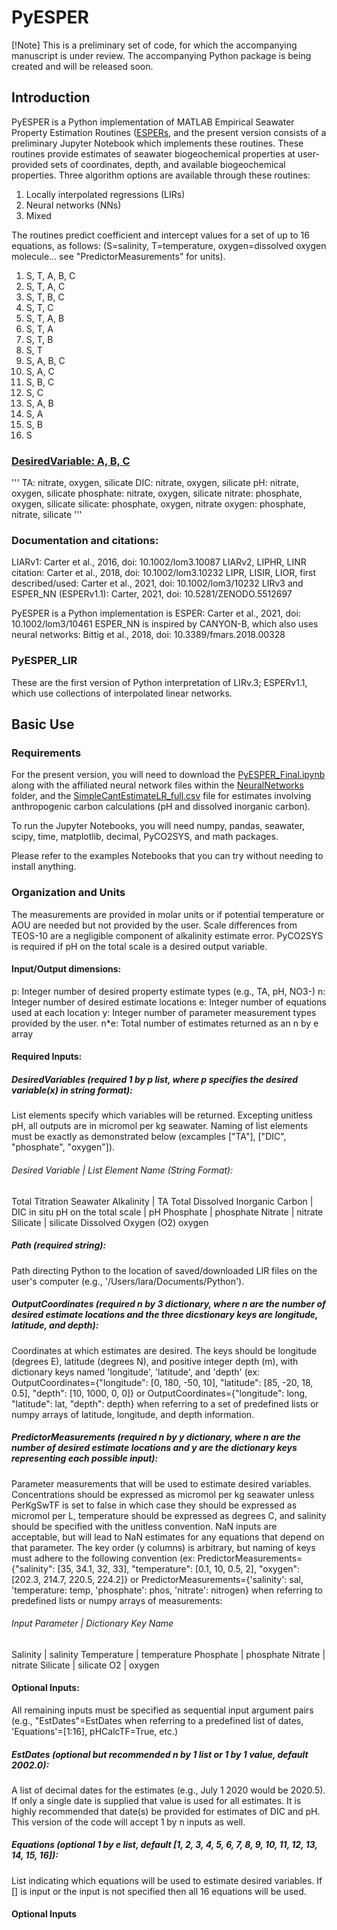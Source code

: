 # PyESPER

[!Note]
This is a preliminary set of code, for which the accompanying manuscript is under review. The accompanying Python package is being created and will be released soon.

## Introduction
PyESPER is a Python implementation of MATLAB Empirical Seawater Property Estimation Routines ([ESPERs](https://github.com/BRCScienceProducts/ESPER), and the present version consists of a preliminary Jupyter Notebook which implements these routines. These routines provide estimates of seawater biogeochemical properties at user-provided sets of coordinates, depth, and available biogeochemical properties. Three algorithm options are available through these routines: 

1. Locally interpolated regressions (LIRs)
2. Neural networks (NNs)
3. Mixed

The routines predict coefficient and intercept values for a set of up to 16 equations, as follows:
(S=salinity, T=temperature, oxygen=dissolved oxygen molecule... see "PredictorMeasurements" for units). 
1.    S, T, A, B, C
2.    S, T, A, C
3.    S, T, B, C
4.    S, T, C
5.    S, T, A, B
6.    S, T, A
7.    S, T, B
8.    S, T
9.    S, A, B, C
10.   S, A, C
11.   S, B, C
12.   S, C
13.   S, A, B
14.   S, A
15.   S, B
16.   S

### <ins>DesiredVariable: A, B, C</ins>
'''
TA: nitrate, oxygen, silicate
DIC: nitrate, oxygen, silicate
pH: nitrate, oxygen, silicate
phosphate: nitrate, oxygen, silicate
nitrate: phosphate, oxygen, silicate
silicate: phosphate, oxygen, nitrate
oxygen: phosphate, nitrate, silicate
'''

### Documentation and citations:
LIARv1: Carter et al., 2016, doi: 10.1002/lom3.10087
LIARv2, LIPHR, LINR citation: Carter et al., 2018, doi: 10.1002/lom3.10232
LIPR, LISIR, LIOR, first described/used: Carter et al., 2021, doi: 10.1002/lom3/10232
LIRv3 and ESPER_NN (ESPERv1.1): Carter, 2021, doi: 10.5281/ZENODO.5512697

PyESPER is a Python implementation is ESPER:
Carter et al., 2021, doi: 10.1002/lom3/10461
ESPER_NN is inspired by CANYON-B, which also uses neural networks:
Bittig et al., 2018, doi: 10.3389/fmars.2018.00328

### PyESPER_LIR 
These are the first version of Python interpretation of LIRv.3; ESPERv1.1, which use collections of interpolated linear networks. 

## Basic Use

### Requirements
For the present version, you will need to download the [PyESPER_Final.ipynb](https://github.com/LarissaMDias/PyESPER/blob/main/PyESPER_Final.ipynb) along with the affiliated neural network files within the [NeuralNetworks](https://github.com/LarissaMDias/PyESPER/tree/main/NeuralNetworks) folder, and the [SimpleCantEstimateLR_full.csv](https://github.com/LarissaMDias/PyESPER/blob/main/SimpleCantEstimateLR_full.csv) file for estimates involving anthropogenic carbon calculations (pH and dissolved inorganic carbon). 

To run the Jupyter Notebooks, you will need numpy, pandas, seawater, scipy, time, matplotlib, decimal, PyCO2SYS, and math packages.

Please refer to the examples Notebooks that you can try without needing to install anything.

### Organization and Units
The measurements are provided in molar units or if potential temperature or AOU are needed but not provided by the user. Scale differences from TEOS-10 are a negligible component of alkalinity estimate error. PyCO2SYS is required if pH on the total scale is a desired output variable.

#### Input/Output dimensions:
p:    Integer number of desired property estimate types (e.g., TA, pH, NO3-)
n:    Integer number of desired estimate locations
e:    Integer number of equations used at each location
y:    Integer number of parameter measurement types provided by the user.
n*e:  Total number of estimates returned as an n by e array

#### Required Inputs:

##### DesiredVariables (required 1 by p list, where p specifies the desired variable(x) in string format): 
List elements specify which variables will be returned. Excepting unitless pH, all outputs are in micromol per kg seawater. Naming of list elements must be exactly as demonstrated below (excamples ["TA"], ["DIC", "phosphate", "oxygen"]). 

###### Desired Variable | List Element Name (String Format):
Total Titration Seawater Alkalinity | TA
Total Dissolved Inorganic Carbon | DIC
in situ pH on the total scale | pH
Phosphate | phosphate
Nitrate | nitrate
Silicate | silicate
Dissolved Oxygen (O2)  oxygen

##### Path (required string):
Path directing Python to the location of saved/downloaded LIR files on the user's computer (e.g., '/Users/lara/Documents/Python'). 

##### OutputCoordinates (required n by 3 dictionary, where n are the number of desired estimate locations and the three dicstionary keys are longitude, latitude, and depth):
Coordinates at which estimates are desired. The keys should be longitude (degrees E), latitude (degrees N), and positive integer depth (m), with dictionary keys named 'longitude', 'latitude', and 'depth' (ex: OutputCoordinates={"longitude": [0, 180, -50, 10], "latitude": [85, -20, 18, 0.5], "depth": [10, 1000, 0, 0]} or OutputCoordinates={"longitude": long, "latitude": lat, "depth": depth} when referring to a set of predefined lists or numpy arrays of latitude, longitude, and depth information. 

##### PredictorMeasurements (required n by y dictionary, where n are the number of desired estimate locations and y are the dictionary keys representing each possible input): 
Parameter measurements that will be used to estimate desired variables. Concentrations should be expressed as micromol per kg seawater unless PerKgSwTF is set to false in which case they should be expressed as micromol per L, temperature should be expressed as degrees C, and salinity should be specified with the unitless convention. NaN inputs are acceptable, but will lead to NaN estimates for any equations that depend on that parameter. The key order (y columns) is arbitrary, but naming of keys must adhere to the following convention (ex: PredictorMeasurements={"salinity": [35, 34.1, 32, 33], "temperature": [0.1, 10, 0.5, 2], "oxygen": [202.3, 214.7, 220.5, 224.2]} or PredictorMeasurements={'salinity': sal, 'temperature: temp, 'phosphate': phos, 'nitrate': nitrogen} when referring to predefined lists or numpy arrays of measurements:

###### Input Parameter | Dictionary Key Name
Salinity | salinity
Temperature | temperature
Phosphate | phosphate
Nitrate | nitrate
Silicate | silicate
O2 | oxygen

#### Optional Inputs:
All remaining inputs must be specified as sequential input argument pairs (e.g., "EstDates"=EstDates when referring to a predefined list of dates, 'Equations'=[1:16], pHCalcTF=True, etc.)

##### EstDates (optional but recommended n by 1 list or 1 by 1 value, default 2002.0):
A list of decimal dates for the estimates (e.g., July 1 2020 would be 2020.5). If only a single date is supplied that value is used for all estimates. It is highly recommended that date(s) be provided for estimates of DIC and pH. This version of the code will accept 1 by n inputs as well. 

##### Equations (optional 1 by e list, default [1, 2, 3, 4, 5, 6, 7, 8, 9, 10, 11, 12, 13, 14, 15, 16]):
List indicating which equations will be used to estimate desired variables. If [] is input or the input is not specified then all 16 equations will be used. 
#### Optional Inputs
